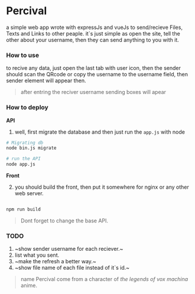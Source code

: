# Percival

a simple web app wrote with expressJs and vueJs
to send/recieve Files, Texts and Links to other peaple.
it`s just simple as open the site, tell the other about
your username, then they can send anything to you with it.


### How to use

to recive any data, just open the last tab with user icon,
then the sender should scan the QRcode or copy the username
to the username field, then sender element will appear then.

> after entring the reciver username sending boxes will apear


### How to deploy 

**API**

1. well, first migrate the database and then
just run the `app.js` with node

```bash
# Migrating db
node bin.js migrate

# run the API
node app.js
```

**Front**

2. you should build the front, then put it somewhere for
nginx or any other web server.

```bash

npm run build
```

> Dont forget to change the base API.

### TODO

1. ~show sender username for each reciever.~
2. list what you sent.
3. ~make the refresh a better way.~
4. ~show file name of each file instead of it`s id.~


> name Percival come from a character of *the legends of vox machina* anime.

